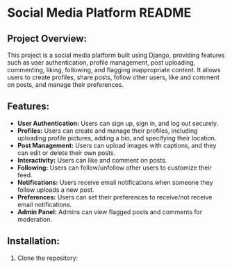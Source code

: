 # Social Media Platform README

## Project Overview:

This project is a social media platform built using Django, providing features such as user authentication, profile management, post uploading, commenting, liking, following, and flagging inappropriate content. It allows users to create profiles, share posts, follow other users, like and comment on posts, and manage their preferences.

## Features:

- **User Authentication:** Users can sign up, sign in, and log out securely.
- **Profiles:** Users can create and manage their profiles, including uploading profile pictures, adding a bio, and specifying their location.
- **Post Management:** Users can upload images with captions, and they can edit or delete their own posts.
- **Interactivity:** Users can like and comment on posts.
- **Following:** Users can follow/unfollow other users to customize their feed.
- **Notifications:** Users receive email notifications when someone they follow uploads a new post.
- **Preferences:** Users can set their preferences to receive/not receive email notifications.
- **Admin Panel:** Admins can view flagged posts and comments for moderation.

## Installation:

1. Clone the repository:


